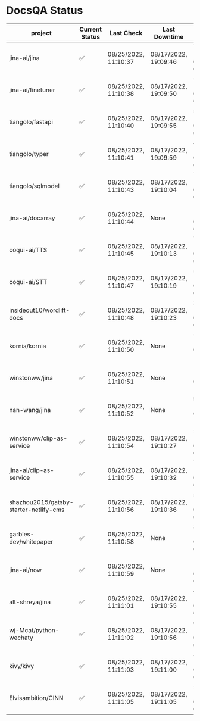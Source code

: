 # DocsQA Status

|               project                |Current Status|     Last Check     |   Last Downtime    |              % Uptime              |
|--------------------------------------|--------------|--------------------|--------------------|------------------------------------|
|jina-ai/jina                          |✅            |08/25/2022, 11:10:37|08/17/2022, 19:09:46|75.432 (since 08/15/2022, 07:09:42) |
|jina-ai/finetuner                     |✅            |08/25/2022, 11:10:38|08/17/2022, 19:09:50|540.094 (since 08/15/2022, 07:09:42)|
|tiangolo/fastapi                      |✅            |08/25/2022, 11:10:40|08/17/2022, 19:09:55|540.084 (since 08/15/2022, 07:09:42)|
|tiangolo/typer                        |✅            |08/25/2022, 11:10:41|08/17/2022, 19:09:59|47.043 (since 08/15/2022, 07:09:42) |
|tiangolo/sqlmodel                     |✅            |08/25/2022, 11:10:43|08/17/2022, 19:10:04|75.519 (since 08/15/2022, 07:09:42) |
|jina-ai/docarray                      |✅            |08/25/2022, 11:10:44|None                |100.000 (since 08/24/2022, 01:39:12)|
|coqui-ai/TTS                          |✅            |08/25/2022, 11:10:45|08/17/2022, 19:10:13|75.503 (since 08/15/2022, 07:09:42) |
|coqui-ai/STT                          |✅            |08/25/2022, 11:10:47|08/17/2022, 19:10:19|539.864 (since 08/15/2022, 07:09:42)|
|insideout10/wordlift-docs             |✅            |08/25/2022, 11:10:48|08/17/2022, 19:10:23|296.965 (since 08/15/2022, 07:09:42)|
|kornia/kornia                         |✅            |08/25/2022, 11:10:50|None                |56.134 (since 08/23/2022, 16:11:04) |
|winstonww/jina                        |✅            |08/25/2022, 11:10:51|None                |100.000 (since 08/25/2022, 11:10:29)|
|nan-wang/jina                         |✅            |08/25/2022, 11:10:52|None                |99.969 (since 08/24/2022, 15:11:24) |
|winstonww/clip-as-service             |✅            |08/25/2022, 11:10:54|08/17/2022, 19:10:27|539.645 (since 08/15/2022, 07:09:42)|
|jina-ai/clip-as-service               |✅            |08/25/2022, 11:10:55|08/17/2022, 19:10:32|75.561 (since 08/15/2022, 07:09:42) |
|shazhou2015/gatsby-starter-netlify-cms|✅            |08/25/2022, 11:10:56|08/17/2022, 19:10:36|539.554 (since 08/15/2022, 07:09:42)|
|garbles-dev/whitepaper                |✅            |08/25/2022, 11:10:58|None                |85.874 (since 08/24/2022, 01:39:12) |
|jina-ai/now                           |✅            |08/25/2022, 11:10:59|None                |100.000 (since 08/24/2022, 01:39:12)|
|alt-shreya/jina                       |✅            |08/25/2022, 11:11:01|08/17/2022, 19:10:55|43.079 (since 08/15/2022, 07:09:42) |
|wj-Mcat/python-wechaty                |✅            |08/25/2022, 11:11:02|08/17/2022, 19:10:56|68.161 (since 08/15/2022, 07:09:42) |
|kivy/kivy                             |✅            |08/25/2022, 11:11:03|08/17/2022, 19:11:00|43.098 (since 08/15/2022, 07:09:42) |
|Elvisambition/CINN                    |✅            |08/25/2022, 11:11:05|08/17/2022, 19:11:05|506.836 (since 08/15/2022, 07:09:42)|
